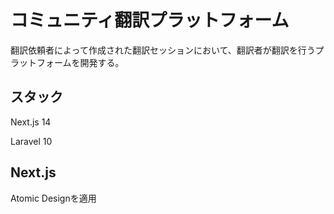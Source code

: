 # コミュニティ翻訳プラットフォーム

翻訳依頼者によって作成された翻訳セッションにおいて、翻訳者が翻訳を行うプラットフォームを開発する。

## スタック

Next.js 14

Laravel 10

## Next.js

Atomic Designを適用